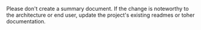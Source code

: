 Please don't create a summary document.  If the change is noteworthy to the architecture or end user, update the project's existing readmes or toher documentation.
